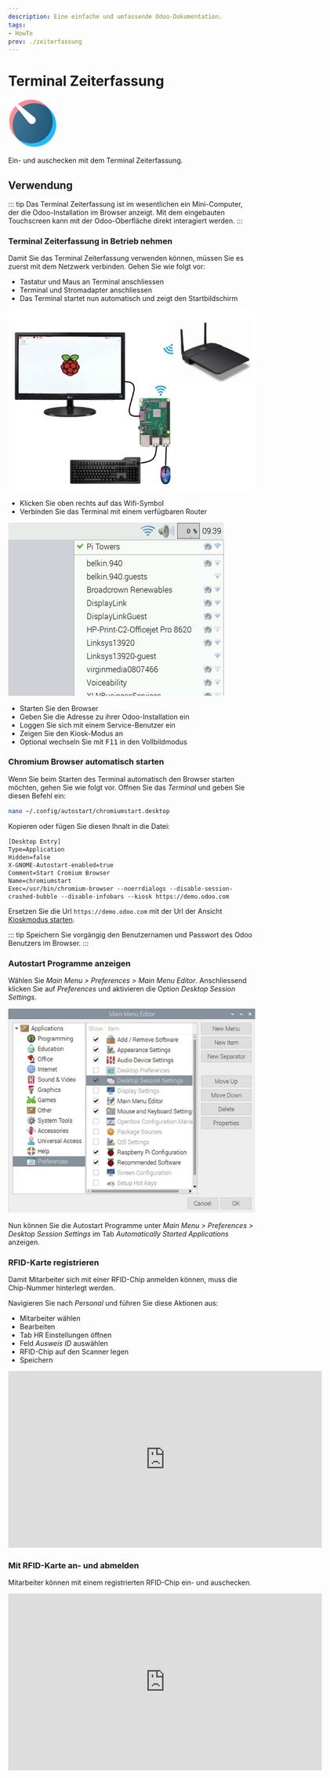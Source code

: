 ```yaml
---
description: Eine einfache und umfassende Odoo-Dokumentation.
tags:
- HowTo
prev: ./zeiterfassung
---
```

# Terminal Zeiterfassung
![icons_odoo_hr_timesheet](assets/icons_odoo_hr_timesheet.png)

Ein- und auschecken mit dem Terminal Zeiterfassung.

## Verwendung

::: tip
Das Terminal Zeiterfassung ist im wesentlichen ein Mini-Computer, der die Odoo-Installation im Browser anzeigt. Mit dem eingebauten Touchscreen kann mit der Odoo-Oberfläche direkt interagiert werden.
:::

### Terminal Zeiterfassung in Betrieb nehmen

Damit Sie das Terminal Zeiterfassung verwenden können, müssen Sie es zuerst mit dem Netzwerk verbinden. Gehen Sie wie folgt vor:

* Tastatur und Maus an Terminal anschliessen
* Terminal und Stromadapter anschliessen
* Das Terminal startet nun automatisch und zeigt den Startbildschirm

![](assets/raspberry-pi-setup.png)

* Klicken Sie oben rechts auf das Wifi-Symbol
* Verbinden Sie das Terminal mit einem verfügbaren Router

![](assets/raspberry-wifi.png)

* Starten Sie den Browser
* Geben Sie die Adresse zu ihrer Odoo-Installation ein
* Loggen Sie sich mit einem Service-Benutzer ein
* Zeigen Sie den Kiosk-Modus an
* Optional wechseln Sie mit <kbd>F11</kbd> in den Vollbildmodus

### Chromium Browser automatisch starten

Wenn Sie beim Starten des Terminal automatisch den Browser starten möchten, gehen Sie wie folgt vor. Offnen Sie das *Terminal* und geben Sie diesen Befehl ein:

```bash
nano ~/.config/autostart/chromiumstart.desktop
```

Kopieren oder fügen Sie diesen Ihnalt in die Datei:

```
[Desktop Entry]
Type=Application
Hidden=false
X-GNOME-Autostart-enabled=true
Comment=Start Cromium Browser
Name=chromiumstart
Exec=/usr/bin/chromium-browser --noerrdialogs --disable-session-crashed-bubble --disable-infobars --kiosk https://demo.odoo.com
```

Ersetzen Sie die Url `https://demo.odoo.com` mit der Url der Ansicht [Kioskmodus starten](Anwesenheit.md#Kioskmodus%20starten).

::: tip
Speichern Sie vorgängig den Benutzernamen und Passwort des Odoo Benutzers im Browser.
:::

### Autostart Programme anzeigen

Wählen Sie *Main Menu > Preferences > Main Menu Editor*. Anschliessend klicken Sie auf *Preferences* und aktivieren die Option *Desktop Session Settings*.

![](assets/Terminal%20Zeiterfassung%20Desktop%20Session.png)

Nun können Sie die Autostart Programme unter *Main Menu > Preferences > Desktop Session Settings* im Tab *Automatically Started Applications* anzeigen.

### RFID-Karte registrieren

Damit Mitarbeiter sich mit einer RFID-Chip anmelden können, muss die Chip-Nummer hinterlegt werden.

Navigieren Sie nach *Personal* und führen Sie diese Aktionen aus:
* Mitarbeiter wählen
* Bearbeiten
* Tab HR Einstellungen öffnen
* Feld *Ausweis ID* auswählen
* RFID-Chip auf den Scanner legen
* Speichern

<iframe title="vimeo-player" src="https://player.vimeo.com/video/727928057?h=8278678305" width="640" height="360" frameborder="0" allowfullscreen></iframe>

### Mit RFID-Karte an- und abmelden

Mitarbeiter können mit einem registrierten RFID-Chip ein- und auschecken.

<iframe title="vimeo-player" src="https://player.vimeo.com/video/727928034?h=e73bd9eb0f" width="640" height="360" frameborder="0" allowfullscreen></iframe>